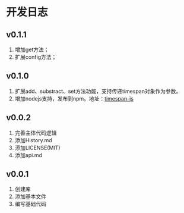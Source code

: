 # 开发日志

## v0.1.1
1.  增加get方法；
2.  扩展config方法；
## v0.1.0
1.  扩展add、substract、set方法功能，支持传递timespan对象作为参数。
2.  增加nodejs支持，发布到npm。地址：[timespan-js](https://www.npmjs.org/package/timespan-js)


## v0.0.2
1. 完善主体代码逻辑
2. 添加History.md
3. 添加LICENSE(MIT)
4. 添加api.md
## v0.0.1
1. 创建库
2. 添加基本文件  
3. 编写基础代码


